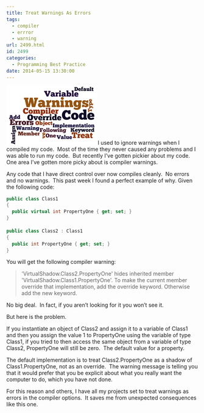 ```yaml
---
title: Treat Warnings As Errors
tags:
  - compiler
  - errror
  - warning
url: 2499.html
id: 2499
categories:
  - Programming Best Practice
date: 2014-05-15 13:30:00
---
```


![TreatWarningsAsErrors](/uploads/2014/05/TreatWarningsAsErrors.png "TreatWarningsAsErrors")I used to ignore warnings when I compiled my code.  Most of the time they never caused any problems and I was able to run my code.  But recently I’ve gotten pickier about my code.  One area I’ve gotten more picky about is compiler warnings.

Any code that I have direct control over now compiles cleanly.  No errors and no warnings.  This past week I found a perfect example of why.  Given the following code:

<!-- more -->

``` csharp
public class Class1
{
  public virtual int PropertyOne { get; set; }
}

public class Class2 : Class1
{
  public int PropertyOne { get; set; }
}
```

You will get the following compiler warning:

> 'VirtualShadow.Class2.PropertyOne' hides inherited member 'VirtualShadow.Class1.PropertyOne'. To make the current member override that implementation, add the override keyword. Otherwise add the new keyword.

No big deal.  In fact, if you aren’t looking for it you won’t see it.

But here is the problem.

If you instantiate an object of Class2 and assign it to a variable of Class1 and then you assign the value 1 to PropertyOne using the variable of type Class1, if you tried to then access the same object from a variable of type Class2, PropertyOne will still be zero.  The default value for a property.

The default implementation is to treat Class2.PropertyOne as a shadow of Class1.PropertyOne, not as an override.  The warning message is telling you that it would prefer that you be explicit about what you really want the computer to do, which you have not done.

For this reason and others, I have all my projects set to treat warnings as errors in the compiler options.  It saves me from unexpected consequences like this one.
